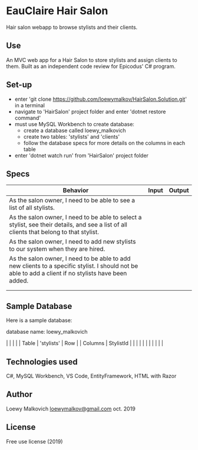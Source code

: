 # EauClaire Hair Salon

Hair salon webapp to browse stylists and their clients.

## Use

An MVC web app for a Hair Salon to store stylists and assign clients to them. Built as an independent code review for Epicodus' C# program. 

## Set-up

- enter 'git clone https://github.com/loewymalkov/HairSalon.Solution.git' in a terminal
- navigate to 'HairSalon' project folder and enter 'dotnet restore command'
- must use MySQL Workbench to create database:
  - create a database called loewy_malkovich
  - create two tables: 'stylists' and 'clients'
  - follow the database specs for more details on the columns in each table
- enter 'dotnet watch run' from 'HairSalon' project folder

## Specs

| Behavior | Input | Output | 
|-|-|-|
| As the salon owner, I need to be able to see a list of all stylists.| | |
| As the salon owner, I need to be able to select a stylist, see their details, and see a list of all clients that belong to that stylist.| | |
| As the salon owner, I need to add new stylists to our system when they are hired.| | |
| As the salon owner, I need to be able to add new clients to a specific stylist. I should not be able to add a client if no stylists have been added.| | |
| | | |
| | | | 

## Sample Database

Here is a sample database:

database name: loewy_malkovich


| | | |
| Table | 'stylists' |   Row    |
| Columns |   StylistId     |         |
|       |            |
|       |            |
|       |            |

## Technologies used

C#, MySQL Workbench, VS Code, EntityFramework, HTML with Razor

## Author

Loewy Malkovich
loewymalkov@gmail.com
oct. 2019

## License

Free use license (2019)